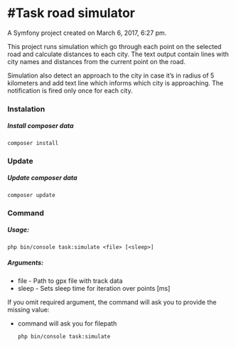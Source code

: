 #Task road simulator
=========

A Symfony project created on March 6, 2017, 6:27 pm.

This project runs simulation which go through each point on the selected road and calculate distances to each city.
The text output contain lines with city names and distances from the current point on the road.

Simulation also detect an approach to the city in case it’s in radius of 5 kilometers and add text line which 
informs which city is approaching. The notification is fired only once for each city.

### Instalation

##### Install composer data
```
composer install
```

### Update

##### Update composer data
```
composer update
```

### Command

##### Usage:
```
php bin/console task:simulate <file> [<sleep>]
```
##### Arguments:

  - file - Path to gpx file with track data
  - sleep - Sets sleep time for iteration over points [ms]
  
  If you omit required argument, the command will ask you to
  provide the missing value:

  - command will ask you for filepath
    ```
    php bin/console task:simulate
    ```

